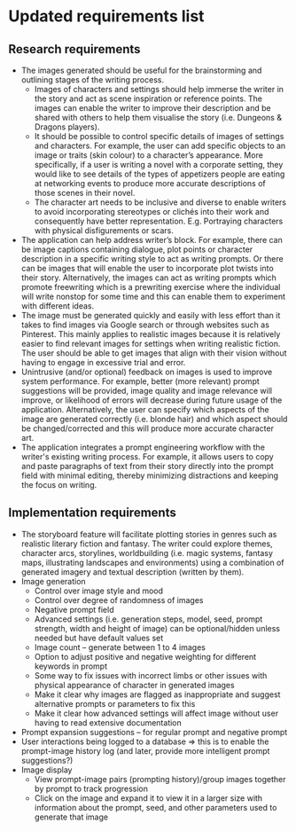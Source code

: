 # Updated requirements list
## Research requirements
- The images generated should be useful for the brainstorming and outlining stages of the writing process.
    - Images of characters and settings should help immerse the writer in the story and act as scene inspiration or reference points. The images can enable the writer to improve their description and be shared with others to help them visualise the story (i.e. Dungeons & Dragons players).
    - It should be possible to control specific details of images of settings and characters. For example, the user can add specific objects to an image or traits (skin colour) to a character’s appearance. More specifically, if a user is writing a novel with a corporate setting, they would like to see details of the types of appetizers people are eating at networking events to produce more accurate descriptions of those scenes in their novel.
    - The character art needs to be inclusive and diverse to enable writers to avoid incorporating stereotypes or clichés into their work and consequently have better representation. E.g. Portraying characters with physical disfigurements or scars.
- The application can help address writer’s block. For example, there can be image captions containing dialogue, plot points or character description in a specific writing style to act as writing prompts. Or there can be images that will enable the user to incorporate plot twists into their story. Alternatively, the images can act as writing prompts which promote freewriting which is a prewriting exercise where the individual will write nonstop for some time and this can enable them to experiment with different ideas.
- The image must be generated quickly and easily with less effort than it takes to find images via Google search or through websites such as Pinterest. This mainly applies to realistic images because it is relatively easier to find relevant images for settings when writing realistic fiction. The user should be able to get images that align with their vision without having to engage in excessive trial and error.
- Unintrusive (and/or optional) feedback on images is used to improve system performance. For example, better (more relevant) prompt suggestions will be provided, image quality and image relevance will improve, or likelihood of errors will decrease during future usage of the application. Alternatively, the user can specify which aspects of the image are generated correctly (i.e. blonde hair) and which aspect should be changed/corrected and this will produce more accurate character art.
- The application integrates a prompt engineering workflow with the writer's existing writing process. For example, it allows users to copy and paste paragraphs of text from their story directly into the prompt field with minimal editing, thereby minimizing distractions and keeping the focus on writing.

## Implementation requirements
- The storyboard feature will facilitate plotting stories in genres such as realistic literary fiction and fantasy. The writer could explore themes, character arcs, storylines, worldbuilding (i.e. magic systems, fantasy maps, illustrating landscapes and environments) using a combination of generated imagery and textual description (written by them).
- Image generation
    - Control over image style and mood
    - Control over degree of randomness of images
    - Negative prompt field
    - Advanced settings (i.e. generation steps, model, seed, prompt strength, width and height of image) can be optional/hidden unless needed but have default values set
    - Image count – generate between 1 to 4 images
    - Option to adjust positive and negative weighting for different keywords in prompt
    - Some way to fix issues with incorrect limbs or other issues with physical appearance of character in generated images
    - Make it clear why images are flagged as inappropriate and suggest alternative prompts or parameters to fix this
    - Make it clear how advanced settings will affect image without user having to read extensive documentation
- Prompt expansion suggestions – for regular prompt and negative prompt
- User interactions being logged to a database ⇒ this is to enable the prompt-image history log (and later, provide more intelligent prompt suggestions?)
- Image display
    - View prompt-image pairs (prompting history)/group images together by prompt to track progression
    - Click on the image and expand it to view it in a larger size with information about the prompt, seed, and other parameters used to generate that image
